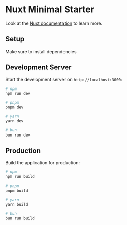 # Nuxt Minimal Starter

Look at the [Nuxt documentation](https://nuxt.com/docs/getting-started/introduction) to learn more.

## Setup

Make sure to install dependencies

## Development Server

Start the development server on `http://localhost:3000`:

```bash
# npm
npm run dev

# pnpm
pnpm dev

# yarn
yarn dev

# bun
bun run dev
```

## Production

Build the application for production:

```bash
# npm
npm run build

# pnpm
pnpm build

# yarn
yarn build

# bun
bun run build
```
